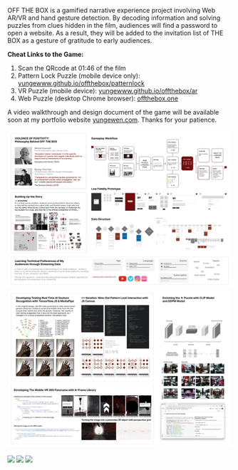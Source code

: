 OFF THE BOX is a gamified narrative experience project involving Web AR/VR and hand gesture detection. By decoding information and solving puzzles from clues hidden in the film, audiences will find a password to open a website. As a result, they will be added to the invitation list of THE BOX as a gesture of gratitude to early audiences.

**Cheat Links to the Game:**

1. Scan the QRcode at 01:46 of the film
2. Pattern Lock Puzzle (mobile device only): [yungewww.github.io/offthebox/patternlock](https://yungewww.github.io/offthebox/patternlock)
3. VR Puzzle (mobile device): [yungewww.github.io/offthebox/ar](https://yungewww.github.io/offthebox/ar)
4. Web Puzzle (desktop Chrome browser): [offthebox.one](https://offthebox.one/introduction)

A video walkthrough and design document of the game will be available soon at my portfolio website [yungewen.com](https://www.yungewen.com/). Thanks for your patience.

![Image text](https://github.com/yungewww/offthebox/blob/main/images/readme_1.png)
![Image text](https://github.com/yungewww/offthebox/blob/main/images/readme_2.png)

<img src="https://github.com/yungewww/offthebox/blob/main/images/vr.gif" width="100">
<img src="https://github.com/yungewww/offthebox/blob/main/images/puzzle.gif" width="100">
<img src="https://github.com/yungewww/offthebox/blob/main/images/one.gif" width="100">
